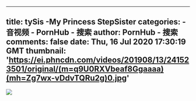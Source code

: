 
---
title: tySis -My Princess StepSister
categories: 
    - 音视频
    - PornHub - 搜索
author: PornHub - 搜索
comments: false
date: Thu, 16 Jul 2020 17:30:19 GMT
thumbnail: 'https://ei.phncdn.com/videos/201908/13/241523501/original/(m=q9U0RXVbeaf8Ggaaaa)(mh=Zg7wx-vDdvTQRu2g)0.jpg'
---

<div>   
<img src="https://ei.phncdn.com/videos/201908/13/241523501/original/(m=q9U0RXVbeaf8Ggaaaa)(mh=Zg7wx-vDdvTQRu2g)0.jpg" referrerpolicy="no-referrer">  
</div>
            